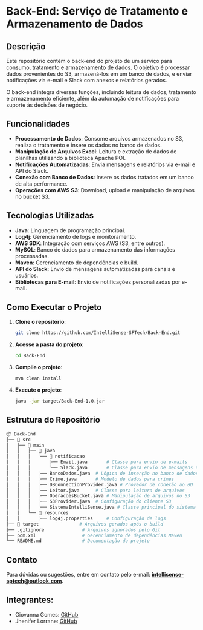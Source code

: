# Back-End: Serviço de Tratamento e Armazenamento de Dados

## Descrição
Este repositório contém o back-end do projeto de um serviço para consumo, tratamento e armazenamento de dados. O objetivo é processar dados provenientes do S3, armazená-los em um banco de dados, e enviar notificações via e-mail e Slack com anexos e relatórios gerados.

O back-end integra diversas funções, incluindo leitura de dados, tratamento e armazenamento eficiente, além da automação de notificações para suporte às decisões de negócio.

## Funcionalidades
- **Processamento de Dados**: Consome arquivos armazenados no S3, realiza o tratamento e insere os dados no banco de dados.
- **Manipulação de Arquivos Excel**: Leitura e extração de dados de planilhas utilizando a biblioteca Apache POI.
- **Notificações Automatizadas**: Envia mensagens e relatórios via e-mail e API do Slack.
- **Conexão com Banco de Dados**: Insere os dados tratados em um banco de alta performance.
- **Operações com AWS S3**: Download, upload e manipulação de arquivos no bucket S3.

## Tecnologias Utilizadas
- **Java**: Linguagem de programação principal.
- **Log4j**: Gerenciamento de logs e monitoramento.
- **AWS SDK**: Integração com serviços AWS (S3, entre outros).
- **MySQL**: Banco de dados para armazenamento das informações processadas.
- **Maven**: Gerenciamento de dependências e build.
- **API do Slack**: Envio de mensagens automatizadas para canais e usuários.
- **Bibliotecas para E-mail**: Envio de notificações personalizadas por e-mail.

## Como Executar o Projeto
1. **Clone o repositório**:
   ```bash
   git clone https://github.com/IntelliSense-SPTech/Back-End.git
   ```
2. **Acesse a pasta do projeto**:
   ```bash
   cd Back-End
   ```
   
3. **Compile o projeto**:
   ```bash
   mvn clean install
   ```
4. **Execute o projeto**:
   ```bash
   java -jar target/Back-End-1.0.jar
   ```

## Estrutura do Repositório
```bash
📦 Back-End            
├── 📁 src
│   ├── 📁 main
│   │   ├── 📁 java
│   │   │   └── 📁 notificacao
│   │   │       ├── Email.java       # Classe para envio de e-mails
│   │   │       └── Slack.java       # Classe para envio de mensagens no Slack
│   │   │   ├── BancoDados.java  # Lógica de inserção no banco de dados
│   │   │   ├── Crime.java       # Modelo de dados para crimes
│   │   │   ├── DBConnectionProvider.java # Provedor de conexão ao BD
│   │   │   ├── Leitor.java      # Classe para leitura de arquivos
│   │   │   ├── OperacoesBucket.java # Manipulação de arquivos no S3
│   │   │   ├── S3Provider.java  # Configuração do cliente S3
│   │   │   └── SistemaIntelliSense.java # Classe principal do sistema
│   │   └── 📁 resources
│   │       ├── log4j.properties     # Configuração de logs
├── 📁 target               # Arquivos gerados após o build
├── .gitignore              # Arquivos ignorados pelo Git
├── pom.xml                 # Gerenciamento de dependências Maven
└── README.md               # Documentação do projeto
```

## Contato
Para dúvidas ou sugestões, entre em contato pelo e-mail: **intellisense-sptech@outlook.com**.

## Integrantes:
- Giovanna Gomes: [GitHub](https://github.com/giovannagomeslm)
- Jhenifer Lorrane: [GitHub](https://github.com/jheniferlorrane)
